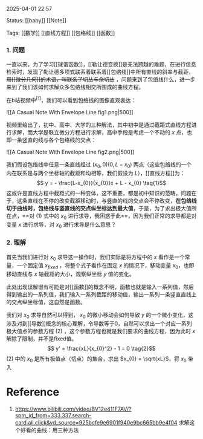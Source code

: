 2025-04-01  22:57

Status: [[baby]] [[Note]]

Tags: [[数学]] [[直线方程]] [[包络线]] [[函数]]

### 1. 问题

一直以来，为了学习[[球谐函数]]，[[勒让德变换]]是无法跨越的难题，在进行信息检索时，发现了勒让德多项式联系着联系着[[包络线]]中所有直线的斜率与截距，~~用[[微分几何]]的术语，叫联系了切丛与余切丛~~
，问题来到了包络线什么，进一步来到了我们该如何求解众多包络线相交所围成的曲线方程。

在b站视频中$^{[1]}$，我们可以看到包络线的图像直观表达：

![[A Casual Note With Envelope Line fig1.png|500]]

视频里给出了，初中、高中、大学的三种解法，其中初中是通过截距式直线方程进行求解，而大学是联立微分方程进行求解，高中手段是考虑一个不动的 $x$ 点，也即一条竖直的线与各个包络线的交点：

![[A Casual Note With Envelope Line fig2.png|500]]

我们假设包络线中任意一条直线经过 $(x_{0}, 0) (0,L-x_{0})$ 两点（这些包络线的一个内在联系是与两个坐标轴的截距和均相等，我们假设为 $L$），[[直线方程]]为：
$$ y = - \frac{L-x_{0}}{x_{0}}x + L - x_{0} \tag{1}$$
这或许是直线方程中截距式的一种变体，这不重要，都是初中知识的范畴。问题在于，这条直线在不停的改变截距移动时，与竖直的线的交点会不停改变，**在包络线切于曲线时，包络线与竖直线的交点纵坐标达到最大值**，于是，为了求出极大值所在点，==对 $(1)$ 式中的 $x_{0}$ 进行求导，我困惑于此==，因为我们正常的求导都是对变量 $x$ 进行求导，对 $x_{0}$ 进行求导是什么意思？

### 2. 理解

首先当我们进行对 $x_{0}$ 求导这一操作时，我们实际是将方程中的 $x$ 看作是一个常量，一个固定值 $x_{fixed}$ ，将整个式子看作在固定 $x$ 的情况下，移动变量 $x_{0}$，也即移动直线与 $x$ 轴截距的大小，观察纵坐标 $y$ 值的变化。

此处出现误解很有可能是对[[函数]]的概念不明，函数也就是输入一系列值，然后得到输出的一系列值，我们输入一系列截距的移动值，输出一系列一条竖直直线上的交点纵坐标值，这自然是函数。

我们对 $x_{0}$ 求导自然可以得到， $x_{0}$ 的微小移动会如何导致 $y$ 的一个微小变化，这涉及对到[[导数]]概念的核心理解，令导数等于0，自然可以求出一个对应一系列极大值点的参数方程 $(2)$ ，这个参数方程也就是我们要求的曲线方程，因为此时 $x$ 解除了限制，并不是fixed值。
$$ y' = \frac{xL}{x_{0}^2} - 1 = 0 \tag{2}$$
 $(2)$ 中的 $x_{0}$ 是所有极值点（切点）的集合，求出 $x_{0} = \sqrt{xL}$，将 $x_{0}$ 带入
# Reference
1. https://www.bilibili.com/video/BV12e411F7AV/?spm_id_from=333.337.search-card.all.click&vd_source=925bcfe9e6901f940e9bc665bb9e4f04  求解这个好看的曲线：用三种方法